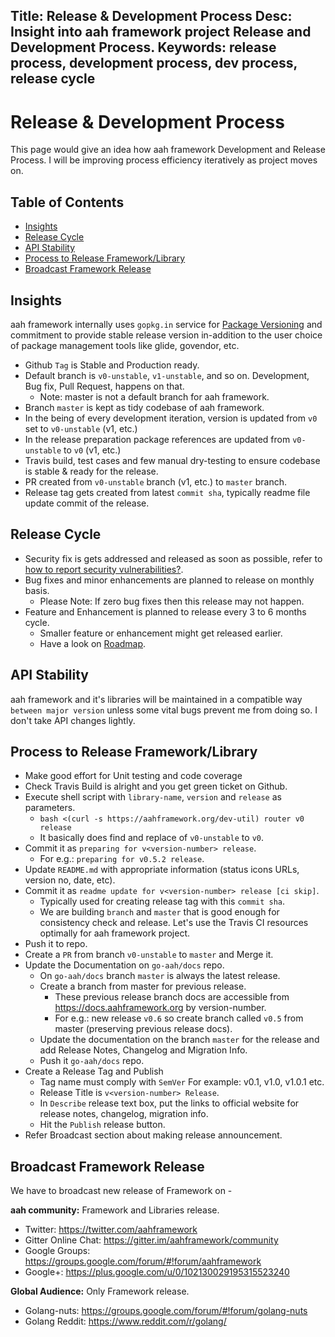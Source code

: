 Title: Release & Development Process
Desc: Insight into aah framework project Release and Development Process.
Keywords: release process, development process, dev process, release cycle
---
# Release & Development Process

This page would give an idea how aah framework Development and Release Process. I will be improving process efficiency iteratively as project moves on.

## Table of Contents

  * [Insights](#insights)
  * [Release Cycle](#release-cycle)
  * [API Stability](#api-stability)
  * [Process to Release Framework/Library](#process-to-release-framework-library)
  * [Broadcast Framework Release](#broadcast-framework-release)

## Insights

aah framework internally uses `gopkg.in` service for [Package Versioning](versioning.html) and commitment to provide stable release version in-addition to the user choice of package management tools like glide, govendor, etc.

  * Github `Tag` is Stable and Production ready.
  * Default branch is `v0-unstable`, `v1-unstable`, and so on. Development, Bug fix, Pull Request, happens on that.
      - Note: master is not a default branch for aah framework.
  * Branch `master` is kept as tidy codebase of aah framework.
  * In the being of every development iteration, version is updated from `v0` set to `v0-unstable` (v1, etc.)
  * In the release preparation package references are updated from `v0-unstable` to `v0` (v1, etc.)
  * Travis build, test cases and few manual dry-testing to ensure codebase is stable & ready for the release.
  * PR created from `v0-unstable` branch (v1, etc.) to `master` branch.
  * Release tag gets created from latest `commit sha`, typically readme file update commit of the release.

## Release Cycle

  * Security fix is gets addressed and released as soon as possible, refer to [how to report security vulnerabilities?](https://aahframework.org/security/vulnerabilities.html).
  * Bug fixes and minor enhancements are planned to release on monthly basis.
      - Please Note: If zero bug fixes then this release may not happen.
  * Feature and Enhancement is planned to release every 3 to 6 months cycle.
      - Smaller feature or enhancement might get released earlier.
      - Have a look on [Roadmap](https://github.com/go-aah/aah/projects/3).

## API Stability

aah framework and it's libraries will be maintained in a compatible way `between major version` unless some vital bugs prevent me from doing so. I don't take API changes lightly.

## Process to Release Framework/Library

  * Make good effort for Unit testing and code coverage
  * Check Travis Build is alright and you get green ticket on Github.
  * Execute shell script with `library-name`, `version` and `release` as parameters.
      - `bash <(curl -s https://aahframework.org/dev-util) router v0 release`
      - It basically does find and replace of `v0-unstable` to `v0`.
  * Commit it as `preparing for v<version-number> release`.
      - For e.g.: `preparing for v0.5.2 release`.
  * Update `README.md` with appropriate information (status icons URLs, version no, date, etc).
  * Commit it as `readme update for v<version-number> release [ci skip]`.
      - Typically used for creating release tag with this `commit sha`.
      - We are building `branch` and `master` that is good enough for consistency check and release. Let's use the Travis CI resources optimally for aah framework project.
  * Push it to repo.
  * Create a `PR` from branch `v0-unstable` to `master` and Merge it.
  * Update the Documentation on `go-aah/docs` repo.
      - On `go-aah/docs` branch `master` is always the latest release.
      - Create a branch from master for previous release.
          - These previous release branch docs are accessible from https://docs.aahframework.org by version-number.
          - For e.g.: new release `v0.6` so create branch called `v0.5` from master (preserving previous release docs).
      - Update the documentation on the branch `master` for the release and add Release Notes, Changelog and Migration Info.
      - Push it `go-aah/docs` repo.
  * Create a Release Tag and Publish
      - Tag name must comply with `SemVer` For example: v0.1, v1.0, v1.0.1 etc.
      - Release Title is `v<version-number> Release`.
      - In `Describe` release text box, put the links to official website for release notes, changelog, migration info.
      - Hit the `Publish` release button.
  * Refer Broadcast section about making release announcement.

## Broadcast Framework Release

We have to broadcast new release of Framework on -

**aah community:** Framework and Libraries release.

  * Twitter: https://twitter.com/aahframework
  * Gitter Online Chat: https://gitter.im/aahframework/community
  * Google Groups: https://groups.google.com/forum/#!forum/aahframework
  * Google+: https://plus.google.com/u/0/102130029195315523240

**Global Audience:** Only Framework release.

  * Golang-nuts: https://groups.google.com/forum/#!forum/golang-nuts
  * Golang Reddit: https://www.reddit.com/r/golang/
